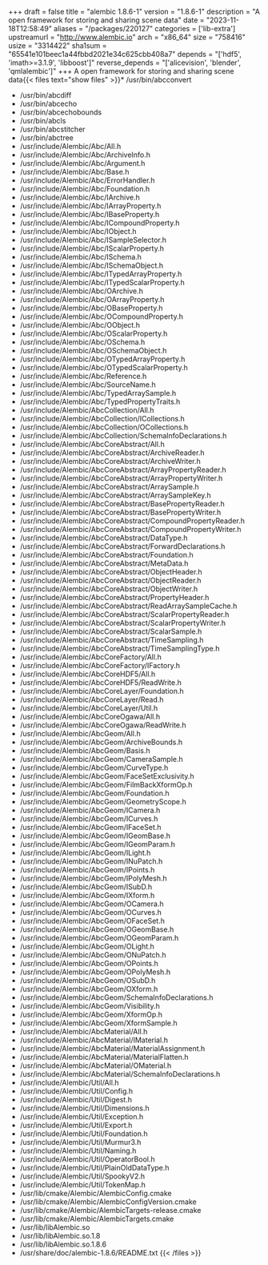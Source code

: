 +++
draft = false
title = "alembic 1.8.6-1"
version = "1.8.6-1"
description = "A open framework for storing and sharing scene data"
date = "2023-11-18T12:58:49"
aliases = "/packages/220127"
categories = ['lib-extra']
upstreamurl = "http://www.alembic.io"
arch = "x86_64"
size = "758416"
usize = "3314422"
sha1sum = "65541e101beec1a44fbbd2021e34c625cbb408a7"
depends = "['hdf5', 'imath>=3.1.9', 'libboost']"
reverse_depends = "['alicevision', 'blender', 'qmlalembic']"
+++
A open framework for storing and sharing scene data{{< files text="show files" >}}* /usr/bin/abcconvert
* /usr/bin/abcdiff
* /usr/bin/abcecho
* /usr/bin/abcechobounds
* /usr/bin/abcls
* /usr/bin/abcstitcher
* /usr/bin/abctree
* /usr/include/Alembic/Abc/All.h
* /usr/include/Alembic/Abc/ArchiveInfo.h
* /usr/include/Alembic/Abc/Argument.h
* /usr/include/Alembic/Abc/Base.h
* /usr/include/Alembic/Abc/ErrorHandler.h
* /usr/include/Alembic/Abc/Foundation.h
* /usr/include/Alembic/Abc/IArchive.h
* /usr/include/Alembic/Abc/IArrayProperty.h
* /usr/include/Alembic/Abc/IBaseProperty.h
* /usr/include/Alembic/Abc/ICompoundProperty.h
* /usr/include/Alembic/Abc/IObject.h
* /usr/include/Alembic/Abc/ISampleSelector.h
* /usr/include/Alembic/Abc/IScalarProperty.h
* /usr/include/Alembic/Abc/ISchema.h
* /usr/include/Alembic/Abc/ISchemaObject.h
* /usr/include/Alembic/Abc/ITypedArrayProperty.h
* /usr/include/Alembic/Abc/ITypedScalarProperty.h
* /usr/include/Alembic/Abc/OArchive.h
* /usr/include/Alembic/Abc/OArrayProperty.h
* /usr/include/Alembic/Abc/OBaseProperty.h
* /usr/include/Alembic/Abc/OCompoundProperty.h
* /usr/include/Alembic/Abc/OObject.h
* /usr/include/Alembic/Abc/OScalarProperty.h
* /usr/include/Alembic/Abc/OSchema.h
* /usr/include/Alembic/Abc/OSchemaObject.h
* /usr/include/Alembic/Abc/OTypedArrayProperty.h
* /usr/include/Alembic/Abc/OTypedScalarProperty.h
* /usr/include/Alembic/Abc/Reference.h
* /usr/include/Alembic/Abc/SourceName.h
* /usr/include/Alembic/Abc/TypedArraySample.h
* /usr/include/Alembic/Abc/TypedPropertyTraits.h
* /usr/include/Alembic/AbcCollection/All.h
* /usr/include/Alembic/AbcCollection/ICollections.h
* /usr/include/Alembic/AbcCollection/OCollections.h
* /usr/include/Alembic/AbcCollection/SchemaInfoDeclarations.h
* /usr/include/Alembic/AbcCoreAbstract/All.h
* /usr/include/Alembic/AbcCoreAbstract/ArchiveReader.h
* /usr/include/Alembic/AbcCoreAbstract/ArchiveWriter.h
* /usr/include/Alembic/AbcCoreAbstract/ArrayPropertyReader.h
* /usr/include/Alembic/AbcCoreAbstract/ArrayPropertyWriter.h
* /usr/include/Alembic/AbcCoreAbstract/ArraySample.h
* /usr/include/Alembic/AbcCoreAbstract/ArraySampleKey.h
* /usr/include/Alembic/AbcCoreAbstract/BasePropertyReader.h
* /usr/include/Alembic/AbcCoreAbstract/BasePropertyWriter.h
* /usr/include/Alembic/AbcCoreAbstract/CompoundPropertyReader.h
* /usr/include/Alembic/AbcCoreAbstract/CompoundPropertyWriter.h
* /usr/include/Alembic/AbcCoreAbstract/DataType.h
* /usr/include/Alembic/AbcCoreAbstract/ForwardDeclarations.h
* /usr/include/Alembic/AbcCoreAbstract/Foundation.h
* /usr/include/Alembic/AbcCoreAbstract/MetaData.h
* /usr/include/Alembic/AbcCoreAbstract/ObjectHeader.h
* /usr/include/Alembic/AbcCoreAbstract/ObjectReader.h
* /usr/include/Alembic/AbcCoreAbstract/ObjectWriter.h
* /usr/include/Alembic/AbcCoreAbstract/PropertyHeader.h
* /usr/include/Alembic/AbcCoreAbstract/ReadArraySampleCache.h
* /usr/include/Alembic/AbcCoreAbstract/ScalarPropertyReader.h
* /usr/include/Alembic/AbcCoreAbstract/ScalarPropertyWriter.h
* /usr/include/Alembic/AbcCoreAbstract/ScalarSample.h
* /usr/include/Alembic/AbcCoreAbstract/TimeSampling.h
* /usr/include/Alembic/AbcCoreAbstract/TimeSamplingType.h
* /usr/include/Alembic/AbcCoreFactory/All.h
* /usr/include/Alembic/AbcCoreFactory/IFactory.h
* /usr/include/Alembic/AbcCoreHDF5/All.h
* /usr/include/Alembic/AbcCoreHDF5/ReadWrite.h
* /usr/include/Alembic/AbcCoreLayer/Foundation.h
* /usr/include/Alembic/AbcCoreLayer/Read.h
* /usr/include/Alembic/AbcCoreLayer/Util.h
* /usr/include/Alembic/AbcCoreOgawa/All.h
* /usr/include/Alembic/AbcCoreOgawa/ReadWrite.h
* /usr/include/Alembic/AbcGeom/All.h
* /usr/include/Alembic/AbcGeom/ArchiveBounds.h
* /usr/include/Alembic/AbcGeom/Basis.h
* /usr/include/Alembic/AbcGeom/CameraSample.h
* /usr/include/Alembic/AbcGeom/CurveType.h
* /usr/include/Alembic/AbcGeom/FaceSetExclusivity.h
* /usr/include/Alembic/AbcGeom/FilmBackXformOp.h
* /usr/include/Alembic/AbcGeom/Foundation.h
* /usr/include/Alembic/AbcGeom/GeometryScope.h
* /usr/include/Alembic/AbcGeom/ICamera.h
* /usr/include/Alembic/AbcGeom/ICurves.h
* /usr/include/Alembic/AbcGeom/IFaceSet.h
* /usr/include/Alembic/AbcGeom/IGeomBase.h
* /usr/include/Alembic/AbcGeom/IGeomParam.h
* /usr/include/Alembic/AbcGeom/ILight.h
* /usr/include/Alembic/AbcGeom/INuPatch.h
* /usr/include/Alembic/AbcGeom/IPoints.h
* /usr/include/Alembic/AbcGeom/IPolyMesh.h
* /usr/include/Alembic/AbcGeom/ISubD.h
* /usr/include/Alembic/AbcGeom/IXform.h
* /usr/include/Alembic/AbcGeom/OCamera.h
* /usr/include/Alembic/AbcGeom/OCurves.h
* /usr/include/Alembic/AbcGeom/OFaceSet.h
* /usr/include/Alembic/AbcGeom/OGeomBase.h
* /usr/include/Alembic/AbcGeom/OGeomParam.h
* /usr/include/Alembic/AbcGeom/OLight.h
* /usr/include/Alembic/AbcGeom/ONuPatch.h
* /usr/include/Alembic/AbcGeom/OPoints.h
* /usr/include/Alembic/AbcGeom/OPolyMesh.h
* /usr/include/Alembic/AbcGeom/OSubD.h
* /usr/include/Alembic/AbcGeom/OXform.h
* /usr/include/Alembic/AbcGeom/SchemaInfoDeclarations.h
* /usr/include/Alembic/AbcGeom/Visibility.h
* /usr/include/Alembic/AbcGeom/XformOp.h
* /usr/include/Alembic/AbcGeom/XformSample.h
* /usr/include/Alembic/AbcMaterial/All.h
* /usr/include/Alembic/AbcMaterial/IMaterial.h
* /usr/include/Alembic/AbcMaterial/MaterialAssignment.h
* /usr/include/Alembic/AbcMaterial/MaterialFlatten.h
* /usr/include/Alembic/AbcMaterial/OMaterial.h
* /usr/include/Alembic/AbcMaterial/SchemaInfoDeclarations.h
* /usr/include/Alembic/Util/All.h
* /usr/include/Alembic/Util/Config.h
* /usr/include/Alembic/Util/Digest.h
* /usr/include/Alembic/Util/Dimensions.h
* /usr/include/Alembic/Util/Exception.h
* /usr/include/Alembic/Util/Export.h
* /usr/include/Alembic/Util/Foundation.h
* /usr/include/Alembic/Util/Murmur3.h
* /usr/include/Alembic/Util/Naming.h
* /usr/include/Alembic/Util/OperatorBool.h
* /usr/include/Alembic/Util/PlainOldDataType.h
* /usr/include/Alembic/Util/SpookyV2.h
* /usr/include/Alembic/Util/TokenMap.h
* /usr/lib/cmake/Alembic/AlembicConfig.cmake
* /usr/lib/cmake/Alembic/AlembicConfigVersion.cmake
* /usr/lib/cmake/Alembic/AlembicTargets-release.cmake
* /usr/lib/cmake/Alembic/AlembicTargets.cmake
* /usr/lib/libAlembic.so
* /usr/lib/libAlembic.so.1.8
* /usr/lib/libAlembic.so.1.8.6
* /usr/share/doc/alembic-1.8.6/README.txt
{{< /files >}}